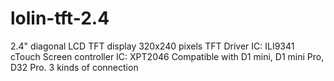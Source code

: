 # lolin-tft-2.4

2.4" diagonal LCD TFT display
320x240 pixels
TFT Driver IC: ILI9341
cTouch Screen controller IC: XPT2046
Compatible with D1 mini, D1 mini Pro, D32 Pro.
3 kinds of connection